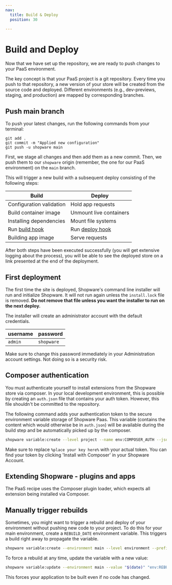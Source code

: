 ```yaml
---
nav:
  title: Build & Deploy
  position: 30

---
```


# Build and Deploy

Now that we have set up the repository, we are ready to push changes to your PaaS environment.

The key concept is that your PaaS project is a git repository. Every time you push to that repository, a new version of your store will be created from the source code and deployed. Different environments (e.g., dev-previews, staging, and production) are mapped by corresponding branches.

## Push main branch

To push your latest changes, run the following commands from your terminal:

```bash{3}
git add .
git commit -m "Applied new configuration"
git push -u shopware main
```

First, we stage all changes and then add them as a new commit. Then, we push them to our `shopware` origin (remember, the one for our PaaS environment) on the `main` branch.

This will trigger a new build with a subsequent deploy consisting of the following steps:

| Build                                         | Deploy                                          |
|-----------------------------------------------|-------------------------------------------------|
| Configuration validation                      | Hold app requests                               |
| Build container image                         | Unmount live containers                         |
| Installing dependencies                       | Mount file systems                              |
| Run [build hook](./setup-template#build-hook) | Run [deploy hook](./setup-template#deploy-hook) |
| Building app image                            | Serve requests                                  |

After both steps have been executed successfully (you will get extensive logging about the process), you will be able to see the deployed store on a link presented at the end of the deployment.

## First deployment

The first time the site is deployed, Shopware's command line installer will run and initialize Shopware. It will not run again unless the `install.lock` file is removed. **Do not remove that file unless you want the installer to run on the next deploy.**

The installer will create an administrator account with the default credentials.

| username | password   |
|----------|------------|
| `admin`  | `shopware` |

Make sure to change this password immediately in your Administration account settings. Not doing so is a security risk.

## Composer authentication

You must authenticate yourself to install extensions from the Shopware store via composer. In your local development environment, this is possible by creating an `auth.json` file that contains your auth token. However, this file shouldn't be committed to the repository.

The following command adds your authentication token to the secure environment variable storage of Shopware Paas. This variable (contains the content which would otherwise be in `auth.json`) will be available during the build step and be automatically picked up by the composer.

```bash
shopware variable:create --level project --name env:COMPOSER_AUTH --json true --visible-runtime false --sensitive true --visible-build true --value '{"bearer": {"packages.shopware.com": "%place your key here%"}}'
```

Make sure to replace `%place your key here%` with your actual token. You can find your token by clicking 'Install with Composer' in your Shopware Account.

## Extending Shopware - plugins and apps

The PaaS recipe uses the Composer plugin loader, which expects all extension being installed via Composer.

## Manually trigger rebuilds

Sometimes, you might want to trigger a rebuild and deploy of your environment without pushing new code to your project. To do this for your main environment, create a `REBUILD_DATE` environment variable. This triggers a build right away to propagate the variable.

```bash
shopware variable:create --environment main --level environment --prefix env --name REBUILD_DATE --value "$(date)" --visible-build true
```

To force a rebuild at any time, update the variable with a new value:

```bash
shopware variable:update --environment main --value "$(date)" "env:REBUILD_DATE"
```

This forces your application to be built even if no code has changed.
